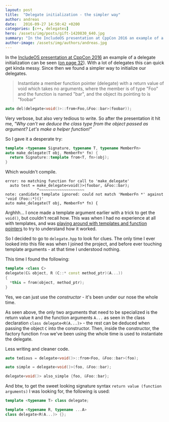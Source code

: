 ```yaml
---
layout: post
title:  "Delegate initialization - the simpler way"
author: andreas
date:   2016-09-27 14:50:42 +0200
categories: [c++, delegates]
hero: /assets/img/posts/gift-1420830_640.jpg
summary: "In the IncludeOS presentation at CppCon 2016 an example of a delegate initialization can be seen. With a lot of delegates this can quick get kinda messy. Since then we found a simpler way to initialize our delegates."
author-image: /assets/img/authors/andreas.jpg
---
```

In the [IncludeOS presentation at CppCon 2016](http://www.slideshare.net/IncludeOS/include-ltos-from-bootloader-to-rest-api-with-the-new-c) an example of a delegate initialization can be seen ([on page 32](http://www.slideshare.net/IncludeOS/include-ltos-from-bootloader-to-rest-api-with-the-new-c/32)). With a lot of delegates this can quick get kinda messy. Since then we found a simpler way to initialize our delegates.

> Instantiate a member function pointer (delegate) with a return value of void which takes no arguments, where the member is of type "Foo" and the function is named "bar", and the object its pointing to is "foobar"
>

```cpp
auto del(delegate<void()>::from<Foo,&Foo::bar>(foobar));
```

Very verbose, but also very tedious to write. So after the presentation it hit me, *"Why can't we deduce the class type from the object passed as argument? Let's make a helper function!"*

So I gave it a desperate try:

```cpp
template <typename Signature, typename T, typename MemberFn>
auto make_delegate(T obj, MemberFn* fn) {
  return Signature::template from<T, fn>(obj);
}
```

Which wouldn't compile.

```
error: no matching function for call to 'make_delegate'
  auto test = make_delegate<void()>(foobar, &Foo::bar);
              ^~~~~~~~~~~~~~~~~~~~~
note: candidate template ignored: could not match 'MemberFn *' against 'void (Foo::*)()'
auto make_delegate(T obj, MemberFn* fn) {
```
Arghhh... I once made a template argument earlier with a trick to get the `void()`, but couldn't recall how. This was when I had no experience at all with templates, and was [playing around with templates and function pointers](https://github.com/AndreasAakesson/delegate/blob/master/delegate.cpp) to try to understand how it worked.

So I decided to go to `delegate.hpp` to look for clues. The only time I ever looked into this file was when I joined the project, and before ever touching template arguments - at that time I understood nothing.

This time I found the following:

```cpp
template <class C>
delegate(C& object, R (C::* const method_ptr)(A...))
{
  *this = from(object, method_ptr);
}
```

Yes, we can just use the *constructor* - it's been under our nose the whole time.

As seen above, the only two arguments that need to be specialized is the return value `R` and the function arguments `A...` as seen in the class declaration `class delegate<R(A...)>` - the rest can be deduced when passing the object `C` into the constructor. Then, inside the constructor, the factory function `from` we've been using the whole time is used to instantiate the delegate.

Less writing and cleaner code.

```cpp
auto tedious = delegate<void()>::from<Foo, &Foo::bar>(foo);

auto simple = delegate<void()>(foo, &Foo::bar);

delegate<void()> also_simple {foo, &Foo::bar};
```

And btw, to get the sweet looking signature syntax `return value (function arguments)` I was looking for, the following is used:

```cpp
template <typename T> class delegate;

template <typename R, typename ...A>
class delegate<R(A...)> {};
```
